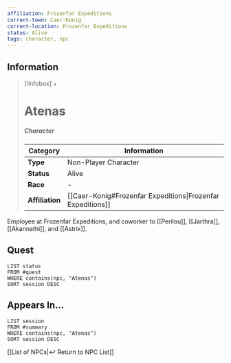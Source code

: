 ```yaml
---
affiliation: Frozenfar Expeditions
current-town: Caer-Konig
current-location: Frozenfar Expeditions
status: Alive
tags: character, npc
---
```


## Information
> [!infobox] +
> # Atenas
> ##### Character
> | Category | Information |
> | ---- | ---- |
> | **Type** | Non-Player Character |
> | **Status** | Alive |
> | **Race** | - |
> | **Affiliation** |  [[Caer-Konig#Frozenfar Expeditions\|Frozenfar Expeditions]] |

Employee at Frozenfar Expeditions, and coworker to [[Perilou]], [[Jarthra]], [[Akannathi]], and [[Astrix]].

## Quest

```dataview
LIST status
FROM #quest
WHERE contains(npc, "Atenas")
SORT session DESC
```


## Appears In...
```dataview
LIST session
FROM #summary
WHERE contains(npc, "Atenas")
SORT session DESC
```

[[List of NPCs|↩️ Return to NPC List]]
